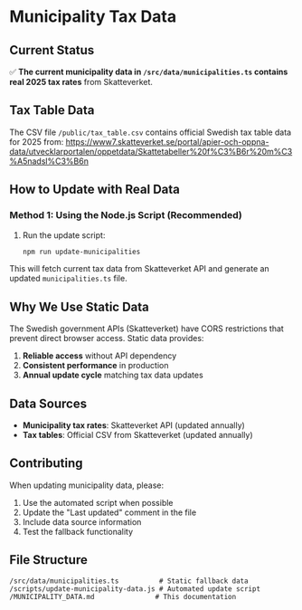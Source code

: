 # Municipality Tax Data

## Current Status

✅ **The current municipality data in `/src/data/municipalities.ts` contains real 2025 tax rates** from Skatteverket.

## Tax Table Data

The CSV file `/public/tax_table.csv` contains official Swedish tax table data for 2025 from:
https://www7.skatteverket.se/portal/apier-och-oppna-data/utvecklarportalen/oppetdata/Skattetabeller%20f%C3%B6r%20m%C3%A5nadsl%C3%B6n

## How to Update with Real Data

### Method 1: Using the Node.js Script (Recommended)

1. Run the update script:
   ```bash
   npm run update-municipalities
   ```

This will fetch current tax data from Skatteverket API and generate an updated `municipalities.ts` file.

## Why We Use Static Data

The Swedish government APIs (Skatteverket) have CORS restrictions that prevent direct browser access. Static data provides:

1. **Reliable access** without API dependency
2. **Consistent performance** in production
3. **Annual update cycle** matching tax data updates

## Data Sources

- **Municipality tax rates**: Skatteverket API (updated annually)
- **Tax tables**: Official CSV from Skatteverket (updated annually)

## Contributing

When updating municipality data, please:

1. Use the automated script when possible
2. Update the "Last updated" comment in the file
3. Include data source information
4. Test the fallback functionality

## File Structure

```
/src/data/municipalities.ts          # Static fallback data
/scripts/update-municipality-data.js # Automated update script
/MUNICIPALITY_DATA.md               # This documentation
```